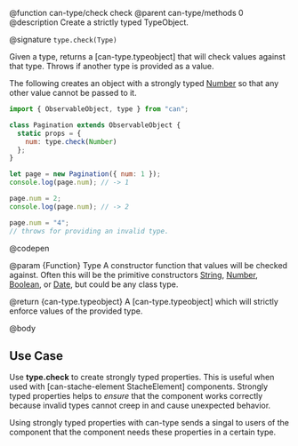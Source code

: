 @function can-type/check check
@parent can-type/methods 0
@description Create a strictly typed TypeObject.

@signature `type.check(Type)`

  Given a type, returns a [can-type.typeobject] that will check values against that type. Throws if another type is provided as a value.

  The following creates an object with a strongly typed [Number](https://developer.mozilla.org/en-US/docs/Web/JavaScript/Reference/Global_Objects/Number) so that any other value cannot be passed to it.

  ```js
  import { ObservableObject, type } from "can";

  class Pagination extends ObservableObject {
    static props = {
      num: type.check(Number)
    };
  }

  let page = new Pagination({ num: 1 });
  console.log(page.num); // -> 1

  page.num = 2;
  console.log(page.num); // -> 2

  page.num = "4";
  // throws for providing an invalid type.
  ```
  @codepen

  @param {Function} Type A constructor function that values will be checked against. Often this will be the primitive constructors [String](https://developer.mozilla.org/en-US/docs/Web/JavaScript/Reference/Global_Objects/String), [Number](https://developer.mozilla.org/en-US/docs/Web/JavaScript/Reference/Global_Objects/Number), [Boolean](https://developer.mozilla.org/en-US/docs/Web/JavaScript/Reference/Global_Objects/Boolean), or [Date](https://developer.mozilla.org/en-US/docs/Web/JavaScript/Reference/Global_Objects/Date), but could be any class type.

  @return {can-type.typeobject} A [can-type.typeobject] which will strictly enforce values of the provided type.

@body

## Use Case

Use __type.check__ to create strongly typed properties. This is useful when used with [can-stache-element StacheElement] components. Strongly typed properties helps to *ensure* that the component works correctly because invalid types cannot creep in and cause unexpected behavior.

Using strongly typed properties with can-type sends a singal to users of the component that the component needs these properties in a certain type.
